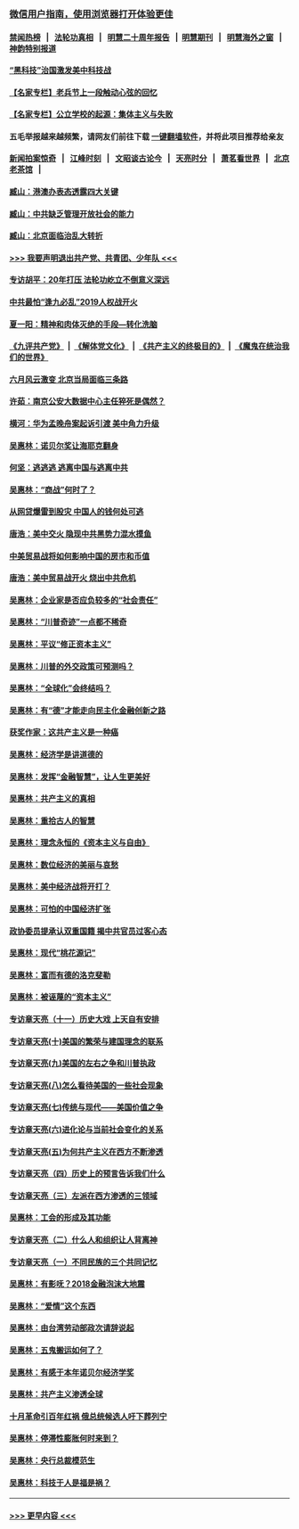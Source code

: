 ### [微信用户指南，使用浏览器打开体验更佳](https://github.com/gfw-breaker/banned-news1/blob/master/indexes/wechat-guide.md?t=0)
#### [禁闻热榜](热点新闻.md?t=0)  &nbsp;&nbsp;|&nbsp;&nbsp; [法轮功真相](https://github.com/gfw-breaker/truth/blob/master/README.md?t=0) &nbsp;&nbsp;|&nbsp;&nbsp; [明慧二十周年报告](https://github.com/gfw-breaker/mh-reports/blob/master/README.md?t=0) &nbsp;&nbsp;|&nbsp;&nbsp;[明慧期刊](https://github.com/gfw-breaker/mh-qikan) &nbsp;&nbsp;|&nbsp;&nbsp; [明慧海外之窗](https://github.com/gfw-breaker/mh-news/blob/master/README.md?t=0) &nbsp;&nbsp;|&nbsp;&nbsp; [神韵特别报道](https://github.com/gfw-breaker/mh-news/blob/master/shenyun.md?t=0)
#### [“黑科技”治国激发美中科技战](../pages/nsc423/n11638056.md?t=02060202) 
#### [【名家专栏】老兵节上一段触动心弦的回忆](../pages/nsc423/n11646016.md?t=02060202) 
#### [【名家专栏】公立学校的起源：集体主义与失败](../pages/nsc423/n11601833.md?t=02060202) 
#### 五毛举报越来越频繁，请网友们前往下载 [一键翻墙软件](https://github.com/gfw-breaker/ssr-accounts)，并将此项目推荐给亲友
#### [新闻拍案惊奇](https://github.com/gfw-breaker/banned-news1/blob/master/pages/link4.md) &nbsp;&nbsp;|&nbsp;&nbsp; [江峰时刻](https://github.com/gfw-breaker/banned-news1/blob/master/pages/link4.md) &nbsp;&nbsp;|&nbsp;&nbsp; [文昭谈古论今](https://github.com/gfw-breaker/banned-news1/blob/master/pages/link4.md) &nbsp;&nbsp;|&nbsp;&nbsp; [天亮时分](https://github.com/gfw-breaker/banned-news1/blob/master/pages/link4.md) &nbsp;&nbsp;|&nbsp;&nbsp; [萧茗看世界](https://github.com/gfw-breaker/banned-news1/blob/master/pages/link4.md) &nbsp;&nbsp;|&nbsp;&nbsp; [北京老茶馆](https://github.com/gfw-breaker/banned-news1/blob/master/pages/link4.md) &nbsp;&nbsp;|&nbsp;&nbsp; 
#### [臧山：港澳办表态透露四大关键](../pages/nsc423/n11421628.md?t=02060202) 
#### [臧山：中共缺乏管理开放社会的能力](../pages/nsc423/n11407457.md?t=02060202) 
#### [臧山：北京面临治乱大转折](../pages/nsc423/n11406895.md?t=02060202) 
#### [>>> 我要声明退出共产党、共青团、少年队 <<<](https://github.com/begood0513/goodnews/blob/master/quit/letter.md) 
#### [专访胡平：20年打压 法轮功屹立不倒意义深远](../pages/nsc423/n11398800.md?t=02060202) 
#### [中共最怕“逢九必乱”2019人权战开火](../pages/nsc423/n11385248.md?t=02060202) 
#### [夏一阳：精神和肉体灭绝的手段—转化洗脑](../pages/nsc423/n11368250.md?t=02060202) 
#### [《九评共产党》](https://github.com/begood0513/9ping.md/blob/master/README.md) &nbsp;|&nbsp; [《解体党文化》](../../../../jtdwh.md/blob/master/README.md)  &nbsp;|&nbsp; [《共产主义的终极目的》](../../../../gczydzjmd.md/blob/master/README.md) &nbsp;|&nbsp; [《魔鬼在统治我们的世界》](../../../../mgztzwmdsj.md/blob/master/README.md) 
#### [六月风云激变 北京当局面临三条路](../pages/nsc423/n11313668.md?t=02060202) 
#### [许茹：南京公安大数据中心主任猝死是偶然？](../pages/nsc423/n11064744.md?t=02060202) 
#### [横河：华为孟晚舟案起诉引渡 美中角力升级](../pages/nsc423/n11027230.md?t=02060202) 
#### [吴惠林：诺贝尔奖让海耶克翻身](../pages/nsc423/n10890049.md?t=02060202) 
#### [何坚：逃逃逃 逃离中国与逃离中共](../pages/nsc423/n10592891.md?t=02060202) 
#### [吴惠林：“商战”何时了？](../pages/nsc423/n10573558.md?t=02060202) 
#### [从网贷爆雷到股灾 中国人的钱何处可逃](../pages/nsc423/n10572800.md?t=02060202) 
#### [唐浩：美中交火 隐现中共黑势力混水摸鱼](../pages/nsc423/n10544040.md?t=02060202) 
#### [中美贸易战将如何影响中国的房市和币值](../pages/nsc423/n10543697.md?t=02060202) 
#### [唐浩：美中贸易战开火 烧出中共危机](../pages/nsc423/n10540126.md?t=02060202) 
#### [吴惠林：企业家是否应负较多的“社会责任”](../pages/nsc423/n10535022.md?t=02060202) 
#### [吴惠林：“川普奇迹”一点都不稀奇](../pages/nsc423/n10512808.md?t=02060202) 
#### [吴惠林：平议“修正资本主义”](../pages/nsc423/n10495724.md?t=02060202) 
#### [吴惠林：川普的外交政策可预测吗？](../pages/nsc423/n10462387.md?t=02060202) 
#### [吴惠林：“全球化”会终结吗？](../pages/nsc423/n10452838.md?t=02060202) 
#### [吴惠林：有“德”才能走向民主化金融创新之路](../pages/nsc423/n10432292.md?t=02060202) 
#### [获奖作家：这共产主义是一种癌](../pages/nsc423/n10431541.md?t=02060202) 
#### [吴惠林：经济学是讲道德的](../pages/nsc423/n10398014.md?t=02060202) 
#### [吴惠林：发挥“金融智慧”，让人生更美好](../pages/nsc423/n10375019.md?t=02060202) 
#### [吴惠林：共产主义的真相](../pages/nsc423/n10351394.md?t=02060202) 
#### [吴惠林：重拾古人的智慧](../pages/nsc423/n10337691.md?t=02060202) 
#### [吴惠林：理念永恒的《资本主义与自由》](../pages/nsc423/n10316274.md?t=02060202) 
#### [吴惠林：数位经济的美丽与哀愁](../pages/nsc423/n10292946.md?t=02060202) 
#### [吴惠林：美中经济战将开打？](../pages/nsc423/n10258825.md?t=02060202) 
#### [吴惠林：可怕的中国经济扩张](../pages/nsc423/n10219147.md?t=02060202) 
#### [政协委员提承认双重国籍 揭中共官员过客心态](../pages/nsc423/n10208809.md?t=02060202) 
#### [吴惠林：现代“桃花源记”](../pages/nsc423/n10185234.md?t=02060202) 
#### [吴惠林：富而有德的洛克斐勒](../pages/nsc423/n10142264.md?t=02060202) 
#### [吴惠林：被诬蔑的“资本主义”](../pages/nsc423/n10124816.md?t=02060202) 
#### [专访章天亮（十一）历史大戏 上天自有安排](../pages/nsc423/n10094905.md?t=02060202) 
#### [专访章天亮(十)美国的繁荣与建国理念的联系](../pages/nsc423/n10094899.md?t=02060202) 
#### [专访章天亮(九)美国的左右之争和川普执政](../pages/nsc423/n10094889.md?t=02060202) 
#### [专访章天亮(八)怎么看待美国的一些社会现象](../pages/nsc423/n10094857.md?t=02060202) 
#### [专访章天亮(七)传统与现代——美国价值之争](../pages/nsc423/n10093140.md?t=02060202) 
#### [专访章天亮(六)进化论与当前社会变化的关系](../pages/nsc423/n10092036.md?t=02060202) 
#### [专访章天亮(五)为何共产主义在西方不断渗透](../pages/nsc423/n10083620.md?t=02060202) 
#### [专访章天亮（四）历史上的预言告诉我们什么](../pages/nsc423/n10083606.md?t=02060202) 
#### [专访章天亮（三）左派在西方渗透的三领域](../pages/nsc423/n10081115.md?t=02060202) 
#### [吴惠林：工会的形成及其功能](../pages/nsc423/n10080633.md?t=02060202) 
#### [专访章天亮（二）什么人和组织让人背离神](../pages/nsc423/n10076637.md?t=02060202) 
#### [专访章天亮（一）不同民族的三个共同记忆](../pages/nsc423/n10074188.md?t=02060202) 
#### [吴惠林：有影呒？2018金融泡沫大地震](../pages/nsc423/n10040534.md?t=02060202) 
#### [吴惠林：“爱情”这个东西](../pages/nsc423/n10019423.md?t=02060202) 
#### [吴惠林：由台湾劳动部政次请辞说起](../pages/nsc423/n9979679.md?t=02060202) 
#### [吴惠林：五鬼搬运如何了？](../pages/nsc423/n9925338.md?t=02060202) 
#### [吴惠林：有感于本年诺贝尔经济学奖](../pages/nsc423/n9871883.md?t=02060202) 
#### [吴惠林：共产主义渗透全球](../pages/nsc423/n9812748.md?t=02060202) 
#### [十月革命引百年红祸 俄总统候选人吁下葬列宁](../pages/nsc423/n9810182.md?t=02060202) 
#### [吴惠林：停滞性膨胀何时来到？](../pages/nsc423/n9764136.md?t=02060202) 
#### [吴惠林：央行总裁模范生](../pages/nsc423/n9728134.md?t=02060202) 
#### [吴惠林：科技于人是福是祸？](../pages/nsc423/n9672982.md?t=02060202) 

----
#### [ >>> 更早内容 <<< ](../indexes/nsc423-earlier.md)
